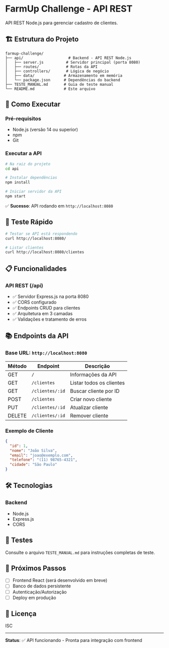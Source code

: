 # FarmUp Challenge - API REST

API REST Node.js para gerenciar cadastro de clientes.

## 🏗️ Estrutura do Projeto

```
farmup-challenge/
├── api/                    # Backend - API REST Node.js
│   ├── server.js          # Servidor principal (porta 8080)
│   ├── routes/            # Rotas da API
│   ├── controllers/       # Lógica de negócio
│   ├── data/             # Armazenamento em memória
│   └── package.json      # Dependências do backend
├── TESTE_MANUAL.md       # Guia de teste manual
└── README.md             # Este arquivo
```

## 🚀 Como Executar

### Pré-requisitos

- Node.js (versão 14 ou superior)
- npm
- Git

### Executar a API

```bash
# Na raiz do projeto
cd api

# Instalar dependências
npm install

# Iniciar servidor da API
npm start
```

✅ **Sucesso**: API rodando em `http://localhost:8080`

## 🧪 Teste Rápido

```bash
# Testar se API está respondendo
curl http://localhost:8080/

# Listar clientes
curl http://localhost:8080/clientes
```

## 📋 Funcionalidades

### API REST (/api)
- ✅ Servidor Express.js na porta 8080
- ✅ CORS configurado
- ✅ Endpoints CRUD para clientes
- ✅ Arquitetura em 3 camadas
- ✅ Validações e tratamento de erros

## 📚 Endpoints da API

### Base URL: `http://localhost:8080`

| Método | Endpoint | Descrição |
|--------|----------|-----------|
| GET | `/` | Informações da API |
| GET | `/clientes` | Listar todos os clientes |
| GET | `/clientes/:id` | Buscar cliente por ID |
| POST | `/clientes` | Criar novo cliente |
| PUT | `/clientes/:id` | Atualizar cliente |
| DELETE | `/clientes/:id` | Remover cliente |

### Exemplo de Cliente
```json
{
  "id": 1,
  "nome": "João Silva",
  "email": "joao@exemplo.com", 
  "telefone": "(11) 98765-4321",
  "cidade": "São Paulo"
}
```

## 🛠️ Tecnologias

### Backend
- Node.js
- Express.js  
- CORS

## 🧪 Testes

Consulte o arquivo `TESTE_MANUAL.md` para instruções completas de teste.

## 🔮 Próximos Passos

- [ ] Frontend React (será desenvolvido em breve)
- [ ] Banco de dados persistente
- [ ] Autenticação/Autorização
- [ ] Deploy em produção

## 📝 Licença

ISC

---

**Status**: ✅ API funcionando - Pronta para integração com frontend

